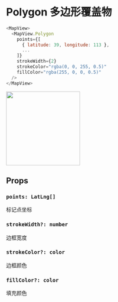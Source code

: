 # Polygon 多边形覆盖物

```javascript
<MapView>
  <MapView.Polygon
    points={[
      { latitude: 39, longitude: 113 },
      ...
    ]}
    strokeWidth={2}
    strokeColor="rgba(0, 0, 255, 0.5)"
    fillColor="rgba(255, 0, 0, 0.5)"
  />
</MapView>
```
<img src="https://user-images.githubusercontent.com/1709072/36482316-d9d645e8-174d-11e8-8268-b3c4271e886c.png" width=200>

## Props

### `points: LatLng[]`
标记点坐标

### `strokeWidth?: number`
边框宽度

### `strokeColor?: color`
边框颜色

### `fillColor?: color`
填充颜色